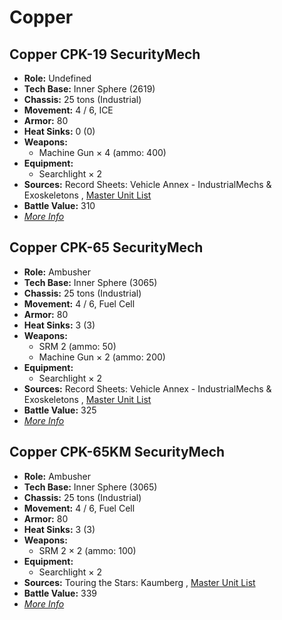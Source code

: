 # Copper 

## Copper CPK-19 SecurityMech 

- **Role:** Undefined 
- **Tech Base:** Inner Sphere (2619) 
- **Chassis:** 25 tons (Industrial) 
- **Movement:** 4 / 6, ICE 
- **Armor:** 80 
- **Heat Sinks:** 0 (0) 
- **Weapons:** 
  - Machine Gun × 4 (ammo: 400) 
- **Equipment:** 
  - Searchlight × 2 
- **Sources:** Record Sheets: Vehicle Annex - IndustrialMechs & Exoskeletons , [Master Unit List](http://masterunitlist.info/Unit/Details/3993) 
- **Battle Value:** 310 
- [*More Info*](copper/copper_cpk-19_securitymech.md) 

## Copper CPK-65 SecurityMech 

- **Role:** Ambusher 
- **Tech Base:** Inner Sphere (3065) 
- **Chassis:** 25 tons (Industrial) 
- **Movement:** 4 / 6, Fuel Cell 
- **Armor:** 80 
- **Heat Sinks:** 3 (3) 
- **Weapons:** 
  - SRM 2 (ammo: 50) 
  - Machine Gun × 2 (ammo: 200) 
- **Equipment:** 
  - Searchlight × 2 
- **Sources:** Record Sheets: Vehicle Annex - IndustrialMechs & Exoskeletons , [Master Unit List](http://masterunitlist.info/Unit/Details/3994) 
- **Battle Value:** 325 
- [*More Info*](copper/copper_cpk-65_securitymech.md) 

## Copper CPK-65KM SecurityMech 

- **Role:** Ambusher 
- **Tech Base:** Inner Sphere (3065) 
- **Chassis:** 25 tons (Industrial) 
- **Movement:** 4 / 6, Fuel Cell 
- **Armor:** 80 
- **Heat Sinks:** 3 (3) 
- **Weapons:** 
  - SRM 2 × 2 (ammo: 100) 
- **Equipment:** 
  - Searchlight × 2 
- **Sources:** Touring the Stars: Kaumberg , [Master Unit List](http://masterunitlist.info/Unit/Details/7465) 
- **Battle Value:** 339 
- [*More Info*](copper/copper_cpk-65km_securitymech.md) 

